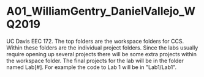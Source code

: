 # A01_WilliamGentry_DanielVallejo_WQ2019
UC Davis EEC 172. 
The top folders are the workspace folders for CCS. Within these folders are the individual project folders. Since the labs usually require opening up several projects there will be some extra projects within the workspace folder. The final projects for the lab will be in the folder named Lab[#]. For example the code to Lab 1 will be in "Lab1/Lab1".
